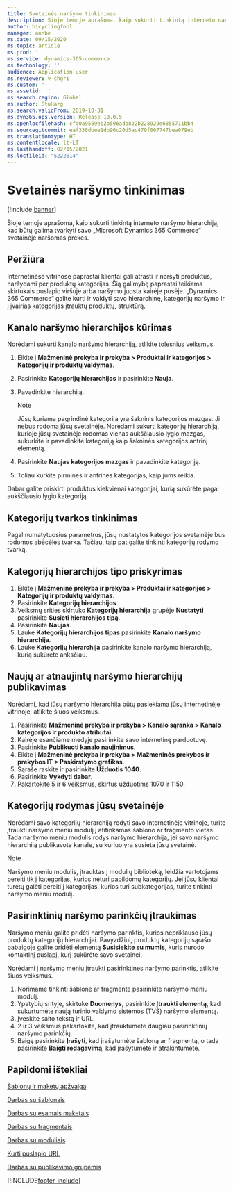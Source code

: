 ```yaml
---
title: Svetainės naršymo tinkinimas
description: Šioje temoje aprašoma, kaip sukurti tinkintą interneto naršymo hierarchiją, kad būtų galima tvarkyti savo „Microsoft Dynamics 365 Commerce“ svetainėje naršomas prekes.
author: bicyclingfool
manager: annbe
ms.date: 09/15/2020
ms.topic: article
ms.prod: ''
ms.service: dynamics-365-commerce
ms.technology: ''
audience: Application user
ms.reviewer: v-chgri
ms.custom: ''
ms.assetid: ''
ms.search.region: Global
ms.author: StuHarg
ms.search.validFrom: 2019-10-31
ms.dyn365.ops.version: Release 10.0.5
ms.openlocfilehash: cfd0a9559eb2b596adb822b228929e6855711bb4
ms.sourcegitcommit: eaf330dbee1db96c20d5ac479f007747bea079eb
ms.translationtype: HT
ms.contentlocale: lt-LT
ms.lasthandoff: 02/15/2021
ms.locfileid: "5222614"
---
```

# <a name="customize-site-navigation"></a>Svetainės naršymo tinkinimas


[!include [banner](includes/banner.md)]

Šioje temoje aprašoma, kaip sukurti tinkintą interneto naršymo hierarchiją, kad būtų galima tvarkyti savo „Microsoft Dynamics 365 Commerce“ svetainėje naršomas prekes.

## <a name="overview"></a>Peržiūra

Internetinėse vitrinose paprastai klientai gali atrasti ir naršyti produktus, naršydami per produktų kategorijas. Šią galimybę paprastai teikiama skirtukais puslapio viršuje arba naršymo juosta kairėje pusėje. „Dynamics 365 Commerce“ galite kurti ir valdyti savo hierarchinę, kategorijų naršymo ir į įvairias kategorijas įtrauktų produktų, struktūrą.

## <a name="create-a-channel-navigation-hierarchy"></a>Kanalo naršymo hierarchijos kūrimas

Norėdami sukurti kanalo naršymo hierarchiją, atlikite tolesnius veiksmus.

1. Eikite į **Mažmeninė prekyba ir prekyba \> Produktai ir kategorijos \> Kategorijų ir produktų valdymas**.
1. Pasirinkite **Kategorijų hierarchijos** ir pasirinkite **Nauja**.
1. Pavadinkite hierarchiją.

    > [!NOTE]
    > Jūsų kuriama pagrindinė kategorija yra šakninis kategorijos mazgas. Ji nebus rodoma jūsų svetainėje. Norėdami sukurti kategorijų hierarchiją, kurioje jūsų svetainėje rodomas vienas aukščiausio lygio mazgas, sukurkite ir pavadinkite kategoriją kaip šakninės kategorijos antrinį elementą.

1. Pasirinkite **Naujas kategorijos mazgas** ir pavadinkite kategoriją.
1. Toliau kurkite pirmines ir antrines kategorijas, kaip jums reikia.

Dabar galite priskirti produktus kiekvienai kategorijai, kurią sukūrėte pagal aukščiausio lygio kategoriją.

## <a name="customize-the-order-of-categories"></a>Kategorijų tvarkos tinkinimas

Pagal numatytuosius parametrus, jūsų nustatytos kategorijos svetainėje bus rodomos abėcėlės tvarka. Tačiau, taip pat galite tinkinti kategorijų rodymo tvarką.

## <a name="assign-a-category-hierarchy-type"></a>Kategorijų hierarchijos tipo priskyrimas

1. Eikite į **Mažmeninė prekyba ir prekyba \> Produktai ir kategorijos \> Kategorijų ir produktų valdymas**.
1. Pasirinkite **Kategorijų hierarchijos**.
1. Veiksmų srities skirtuko **Kategorijų hierarchija** grupėje **Nustatyti** pasirinkite **Susieti hierarchijos tipą**.
1. Pasirinkite **Naujas**.
1. Lauke **Kategorijų hierarchijos tipas** pasirinkite **Kanalo naršymo hierarchija**.
1. Lauke **Kategorijų hierarchija** pasirinkite kanalo naršymo hierarchiją, kurią sukūrėte anksčiau.

## <a name="publish-new-or-updated-navigation-hierarchies"></a>Naujų ar atnaujintų naršymo hierarchijų publikavimas

Norėdami, kad jūsų naršymo hierarchija būtų pasiekiama jūsų internetinėje vitrinoje, atlikite šiuos veiksmus.

1. Pasirinkite **Mažmeninė prekyba ir prekyba \> Kanalo sąranka \> Kanalo kategorijos ir produkto atributai**.
1. Kairėje esančiame medyje pasirinkite savo internetinę parduotuvę.
1. Pasirinkite **Publikuoti kanalo naujinimus**.
1. Eikite į **Mažmeninė prekyba ir prekyba \> Mažmeninės prekybos ir prekybos IT \> Paskirstymo grafikas**.
1. Sąraše raskite ir pasirinkite **Užduotis 1040**.
1. Pasirinkite **Vykdyti dabar**.
1. Pakartokite 5 ir 6 veiksmus, skirtus užduotims 1070 ir 1150.

## <a name="show-categories-on-your-site"></a>Kategorijų rodymas jūsų svetainėje

Norėdami savo kategorijų hierarchiją rodyti savo internetinėje vitrinoje, turite įtraukti naršymo meniu modulį į atitinkamas šablono ar fragmento vietas. Tada naršymo meniu modulis rodys naršymo hierarchiją, jei savo naršymo hierarchiją publikavote kanale, su kuriuo yra susieta jūsų svetainė.

> [!NOTE]
> Naršymo meniu modulis, įtrauktas į modulių biblioteką, leidžia vartotojams pereiti tik į kategorijas, kurios neturi papildomų kategorijų. Jei jūsų klientai turėtų galėti pereiti į kategorijas, kurios turi subkategorijas, turite tinkinti naršymo meniu modulį.

## <a name="add-custom-navigation-options"></a>Pasirinktinių naršymo parinkčių įtraukimas

Naršymo meniu galite pridėti naršymo parinktis, kurios nepriklauso jūsų produktų kategorijų hierarchijai. Pavyzdžiui, produktų kategorijų sąrašo pabaigoje galite pridėti elementą **Susisiekite su mumis**, kuris nurodo kontaktinį puslapį, kurį sukūrėte savo svetainei.

Norėdami į naršymo meniu įtraukti pasirinktines naršymo parinktis, atlikite šiuos veiksmus.

1. Norimame tinkinti šablone ar fragmente pasirinkite naršymo meniu modulį.
1. Ypatybių srityje, skirtuke **Duomenys**, pasirinkite **Įtraukti elementą**, kad sukurtumėte naują turinio valdymo sistemos (TVS) naršymo elementą.
1. Įveskite saito tekstą ir URL.
1. 2 ir 3 veiksmus pakartokite, kad įtrauktumėte daugiau pasirinktinių naršymo parinkčių.
1. Baigę pasirinkite **Įrašyti**, kad įrašytumėte šabloną ar fragmentą, o tada pasirinkite **Baigti redagavimą**, kad įrašytumėte ir atrakintumėte.

## <a name="additional-resources"></a>Papildomi ištekliai

[Šablonų ir maketų apžvalga](templates-layouts-overview.md)

[Darbas su šablonais](work-with-templates.md)

[Darbas su esamais maketais](work-with-layouts.md)

[Darbas su fragmentais](work-with-fragments.md)

[Darbas su moduliais](work-with-modules.md)

[Kurti puslapio URL](create-page-url.md)

[Darbas su publikavimo grupėmis](publish-groups.md)


[!INCLUDE[footer-include](../includes/footer-banner.md)]